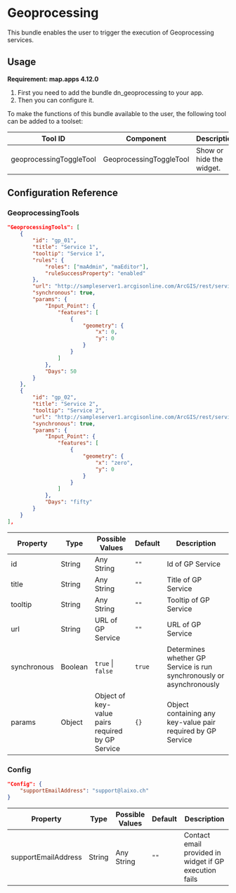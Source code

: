 # Geoprocessing
This bundle enables the user to trigger the execution of Geoprocessing services.

## Usage
**Requirement: map.apps 4.12.0**

1. First you need to add the bundle dn_geoprocessing to your app.
2. Then you can configure it.

To make the functions of this bundle available to the user, the following tool can be added to a toolset:

| Tool ID                 | Component               | Description              |
|-------------------------|-------------------------|--------------------------|
| geoprocessingToggleTool | GeoprocessingToggleTool | Show or hide the widget. |

## Configuration Reference

### GeoprocessingTools

```json
"GeoprocessingTools": [
    {
        "id": "gp_01",
        "title": "Service 1",
        "tooltip": "Service 1",
        "rules": {
            "roles": ["maAdmin", "maEditor"],
            "ruleSuccessProperty": "enabled"
        },
        "url": "http://sampleserver1.arcgisonline.com/ArcGIS/rest/services/Specialty/ESRI_Currents_World/GPServer/MessageInABottle",
        "synchronous": true,
        "params": {
            "Input_Point": {
                "features": [
                    {
                        "geometry": {
                            "x": 0,
                            "y": 0
                        }
                    }
                ]
            },
            "Days": 50
        }
    },
    {
        "id": "gp_02",
        "title": "Service 2",
        "tooltip": "Service 2",
        "url": "http://sampleserver1.arcgisonline.com/ArcGIS/rest/services/Specialty/ESRI_Currents_World/GPServer/MessageInABottle",
        "synchronous": true,
        "params": {
            "Input_Point": {
                "features": [
                    {
                        "geometry": {
                            "x": "zero",
                            "y": 0
                        }
                    }
                ]
            },
            "Days": "fifty"
        }
    }
],
```

| Property    | Type    | Possible Values                                  | Default    | Description                                                          |
|-------------|---------|--------------------------------------------------|------------|----------------------------------------------------------------------|
| id          | String  | Any String                                       | ```""```   | Id of GP Service                                                     |
| title       | String  | Any String                                       | ```""```   | Title of GP Service                                                  |
| tooltip     | String  | Any String                                       | ```""```   | Tooltip of GP Service                                                |
| url         | String  | URL of GP Service                                | ```""```   | URL of GP Service                                                    |
| synchronous | Boolean | ```true``` &#124; ```false```                    | ```true``` | Determines whether GP Service is run synchronously or asynchronously |
| params      | Object  | Object of key-value pairs required by GP Service | ```{}```   | Object containing any key-value pair required by GP Service          |

### Config

```json
"Config": {
    "supportEmailAddress": "support@laixo.ch"
}
```

| Property            | Type      | Possible Values                                  | Default     | Description                                                                                               |
|---------------------|-----------|--------------------------------------------------|-------------|-----------------------------------------------------------------------------------------------------------|
| supportEmailAddress | String    | Any String                                       | ```""```    | Contact email provided in widget if GP execution fails                                                    |                                                                                     |
